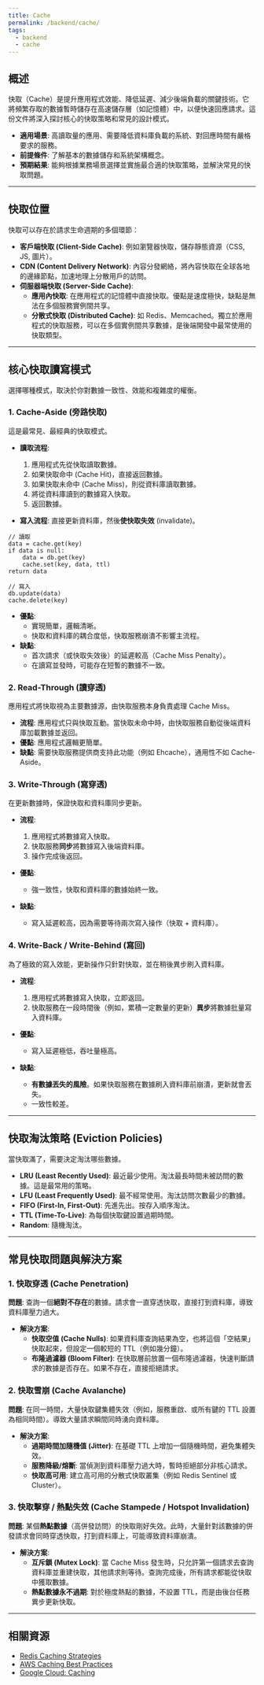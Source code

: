 ```yaml
---
title: Cache
permalink: /backend/cache/
tags:
  - backend
  - cache
---
```


## 概述

快取（Cache）是提升應用程式效能、降低延遲、減少後端負載的關鍵技術。它將頻繁存取的數據暫時儲存在高速儲存層（如記憶體）中，以便快速回應請求。這份文件將深入探討核心的快取策略和常見的設計模式。

-   **適用場景**: 高讀取量的應用、需要降低資料庫負載的系統、對回應時間有嚴格要求的服務。
-   **前提條件**: 了解基本的數據儲存和系統架構概念。
-   **預期結果**: 能夠根據業務場景選擇並實施最合適的快取策略，並解決常見的快取問題。

---

## 快取位置

快取可以存在於請求生命週期的多個環節：

-   **客戶端快取 (Client-Side Cache)**: 例如瀏覽器快取，儲存靜態資源（CSS, JS, 圖片）。
-   **CDN (Content Delivery Network)**: 內容分發網絡，將內容快取在全球各地的邊緣節點，加速地理上分散用戶的訪問。
-   **伺服器端快取 (Server-Side Cache)**:
    -   **應用內快取**: 在應用程式的記憶體中直接快取。優點是速度極快，缺點是無法在多個服務實例間共享。
    -   **分散式快取 (Distributed Cache)**: 如 Redis、Memcached。獨立於應用程式的快取服務，可以在多個實例間共享數據，是後端開發中最常使用的快取類型。

---

## 核心快取讀寫模式

選擇哪種模式，取決於你對數據一致性、效能和複雜度的權衡。

### 1. Cache-Aside (旁路快取)

這是最常見、最經典的快取模式。

-   **讀取流程**:

    1. 應用程式先從快取讀取數據。
    2. 如果快取命中 (Cache Hit)，直接返回數據。
    3. 如果快取未命中 (Cache Miss)，則從資料庫讀取數據。
    4. 將從資料庫讀到的數據寫入快取。
    5. 返回數據。

-   **寫入流程**: 直接更新資料庫，然後**使快取失效** (invalidate)。

```plaintext
// 讀取
data = cache.get(key)
if data is null:
    data = db.get(key)
    cache.set(key, data, ttl)
return data

// 寫入
db.update(data)
cache.delete(key)
```

-   **優點**:
    -   實現簡單，邏輯清晰。
    -   快取和資料庫的耦合度低，快取服務崩潰不影響主流程。
-   **缺點**:
    -   首次請求（或快取失效後）的延遲較高（Cache Miss Penalty）。
    -   在讀寫並發時，可能存在短暫的數據不一致。

### 2. Read-Through (讀穿透)

應用程式將快取視為主要數據源，由快取服務本身負責處理 Cache Miss。

-   **流程**: 應用程式只與快取互動。當快取未命中時，由快取服務自動從後端資料庫加載數據並返回。
-   **優點**: 應用程式邏輯更簡單。
-   **缺點**: 需要快取服務提供商支持此功能（例如 Ehcache），通用性不如 Cache-Aside。

### 3. Write-Through (寫穿透)

在更新數據時，保證快取和資料庫同步更新。

-   **流程**:

    1. 應用程式將數據寫入快取。
    2. 快取服務**同步**將數據寫入後端資料庫。
    3. 操作完成後返回。

-   **優點**:
    -   強一致性，快取和資料庫的數據始終一致。
-   **缺點**:
    -   寫入延遲較高，因為需要等待兩次寫入操作（快取 + 資料庫）。

### 4. Write-Back / Write-Behind (寫回)

為了極致的寫入效能，更新操作只針對快取，並在稍後異步刷入資料庫。

-   **流程**:

    1. 應用程式將數據寫入快取，立即返回。
    2. 快取服務在一段時間後（例如，累積一定數量的更新）**異步**將數據批量寫入資料庫。

-   **優點**:
    -   寫入延遲極低，吞吐量極高。
-   **缺點**:
    -   **有數據丟失的風險**。如果快取服務在數據刷入資料庫前崩潰，更新就會丟失。
    -   一致性較差。

---

## 快取淘汰策略 (Eviction Policies)

當快取滿了，需要決定淘汰哪些數據。

-   **LRU (Least Recently Used)**: 最近最少使用。淘汰最長時間未被訪問的數據。這是最常用的策略。
-   **LFU (Least Frequently Used)**: 最不經常使用。淘汰訪問次數最少的數據。
-   **FIFO (First-In, First-Out)**: 先進先出。按存入順序淘汰。
-   **TTL (Time-To-Live)**: 為每個快取鍵設置過期時間。
-   **Random**: 隨機淘汰。

---

## 常見快取問題與解決方案

### 1. 快取穿透 (Cache Penetration)

**問題**: 查詢一個**絕對不存在**的數據。請求會一直穿透快取，直接打到資料庫，導致資料庫壓力過大。

-   **解決方案**:
    -   **快取空值 (Cache Nulls)**: 如果資料庫查詢結果為空，也將這個「空結果」快取起來，但設定一個較短的 TTL（例如幾分鐘）。
    -   **布隆過濾器 (Bloom Filter)**: 在快取層前放置一個布隆過濾器，快速判斷請求的數據是否存在。如果不存在，直接拒絕請求。

### 2. 快取雪崩 (Cache Avalanche)

**問題**: 在同一時間，大量快取鍵集體失效（例如，服務重啟、或所有鍵的 TTL 設置為相同時間）。導致大量請求瞬間同時湧向資料庫。

-   **解決方案**:
    -   **過期時間加隨機值 (Jitter)**: 在基礎 TTL 上增加一個隨機時間，避免集體失效。
    -   **服務降級/熔斷**: 當偵測到資料庫壓力過大時，暫時拒絕部分非核心請求。
    -   **快取高可用**: 建立高可用的分散式快取叢集（例如 Redis Sentinel 或 Cluster）。

### 3. 快取擊穿 / 熱點失效 (Cache Stampede / Hotspot Invalidation)

**問題**: 某個**熱點數據**（高併發訪問）的快取剛好失效。此時，大量針對該數據的併發請求會同時穿透快取，打到資料庫上，可能導致資料庫崩潰。

-   **解決方案**:
    -   **互斥鎖 (Mutex Lock)**: 當 Cache Miss 發生時，只允許第一個請求去查詢資料庫並重建快取，其他請求則等待。查詢完成後，所有請求都能從快取中獲取數據。
    -   **熱點數據永不過期**: 對於極度熱點的數據，不設置 TTL，而是由後台任務異步更新快取。

---

## 相關資源

-   [Redis Caching Strategies](https://redis.com/ebook/part-2-core-concepts/appendices/appendix-a-caching-strategies-and-best-practices/)
-   [AWS Caching Best Practices](https://aws.amazon.com/caching/best-practices/)
-   [Google Cloud: Caching](https://cloud.google.com/architecture/framework/reliability/caching-best-practices)
